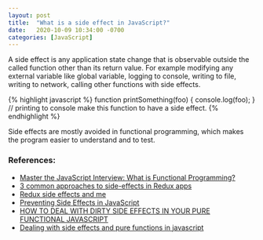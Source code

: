 ```yaml
---
layout: post
title:  "What is a side effect in JavaScript?"
date:   2020-10-09 10:34:00 -0700
categories: [JavaScript]
---
```


A side effect is any application state change that 
is observable outside the called function other than its
return value. For example modifying any external variable
like global variable, logging to console, writing to file,
writing to network, calling other functions with side effects.

{% highlight javascript %}
function printSomething(foo) {
    console.log(foo);
}
// printing to console make this function to have a side effect.
{% endhighlight %}

Side effects are mostly avoided in functional programming, which
makes the program easier to understand and to test.

### References:
- [Master the JavaScript Interview: What is Functional Programming?](https://medium.com/javascript-scene/master-the-javascript-interview-what-is-functional-programming-7f218c68b3a0)
- [3 common approaches to side-effects in Redux apps](https://goshakkk.name/redux-side-effect-approaches/)
- [Redux side effects and me
](https://medium.com/magnetis-backstage/redux-side-effects-and-me-89c104a4b149)
- [Preventing Side Effects in JavaScript](https://davidwalsh.name/preventing-sideeffects-javascript)
- [HOW TO DEAL WITH DIRTY SIDE EFFECTS IN YOUR PURE FUNCTIONAL JAVASCRIPT](https://jrsinclair.com/articles/2018/how-to-deal-with-dirty-side-effects-in-your-pure-functional-javascript/)
- [Dealing with side effects and pure functions in javascript](https://dev.to/vonheikemen/dealing-with-side-effects-and-pure-functions-in-javascript-16mg)